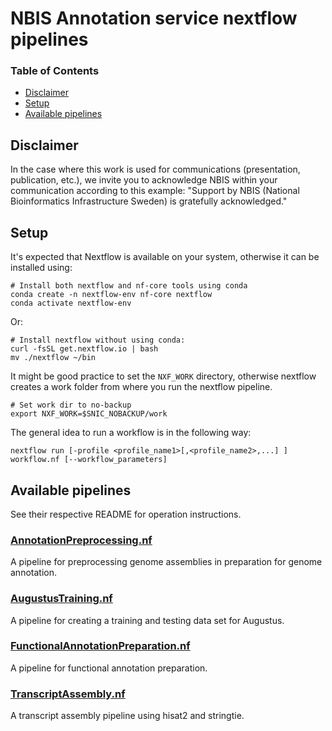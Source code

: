 # NBIS Annotation service nextflow pipelines

### Table of Contents

* [Disclaimer](#disclaimer)
* [Setup](#setup)
* [Available pipelines](#available-pipelines)

## Disclaimer

In the case where this work is used for communications (presentation, publication, etc.), we invite you to acknowledge NBIS within your communication according to this example: "Support by NBIS (National Bioinformatics Infrastructure Sweden) is gratefully acknowledged."


## Setup

It's expected that Nextflow is available on your system, otherwise it can
be installed using:
```
# Install both nextflow and nf-core tools using conda
conda create -n nextflow-env nf-core nextflow
conda activate nextflow-env
```
Or:
```
# Install nextflow without using conda:
curl -fsSL get.nextflow.io | bash
mv ./nextflow ~/bin
```

It might be good practice to set the `NXF_WORK` directory, otherwise nextflow creates
a work folder from where you run the nextflow pipeline.
```
# Set work dir to no-backup
export NXF_WORK=$SNIC_NOBACKUP/work
```

The general idea to run a workflow is in the following way:
```
nextflow run [-profile <profile_name1>[,<profile_name2>,...] ] workflow.nf [--workflow_parameters]
```

## Available pipelines

See their respective README for operation instructions.

### [AnnotationPreprocessing.nf](AnnotationPreprocessing)

A pipeline for preprocessing genome assemblies in preparation for genome annotation.

### [AugustusTraining.nf](./AugustusTraining)

A pipeline for creating a training and testing data set for Augustus.

### [FunctionalAnnotationPreparation.nf](./FunctionalAnnotationPreparation)

A pipeline for functional annotation preparation.

### [TranscriptAssembly.nf](./TranscriptAssembly)

A transcript assembly pipeline using hisat2 and stringtie.
